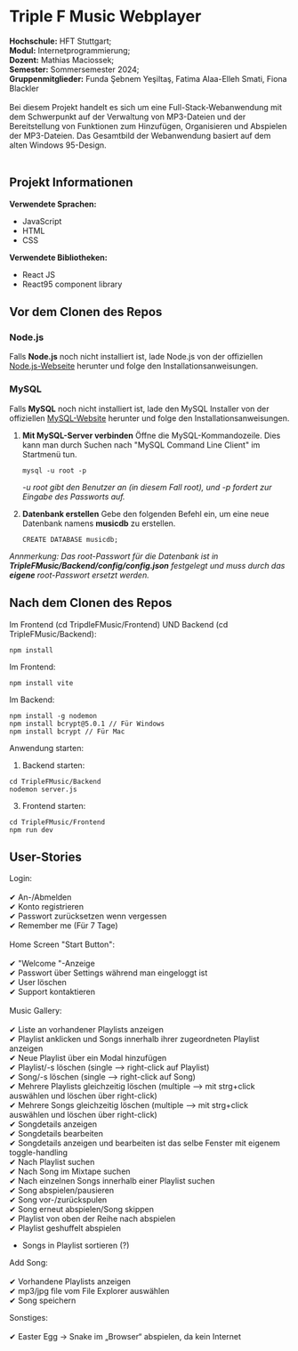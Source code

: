 # Triple F Music Webplayer

**Hochschule:** HFT Stuttgart;<br>
**Modul:** Internetprogrammierung;<br>
**Dozent:** Mathias Maciossek;<br>
**Semester:** Sommersemester 2024;<br>
**Gruppenmitglieder:** Funda Şebnem Yeşiltaş, Fatima Alaa-Elleh Smati, Fiona Blackler<br>
<br>
Bei diesem Projekt handelt es sich um eine Full-Stack-Webanwendung mit dem Schwerpunkt auf der Verwaltung von MP3-Dateien und der Bereitstellung von Funktionen zum Hinzufügen, Organisieren und Abspielen der MP3-Dateien. Das Gesamtbild der Webanwendung basiert auf dem alten Windows 95-Design.<br>
<br>

## Projekt Informationen
**Verwendete Sprachen:**

- JavaScript
- HTML
- CSS

**Verwendete Bibliotheken:**

- React JS
- React95 component library

## Vor dem Clonen des Repos
### Node.js
Falls **Node.js** noch nicht installiert ist, lade Node.js von der offiziellen [Node.js-Webseite](https://nodejs.org/en) herunter und folge den Installationsanweisungen.<br>
### MySQL
Falls **MySQL** noch nicht installiert ist, lade den MySQL Installer von der offiziellen [MySQL-Website](https://dev.mysql.com/downloads/installer/) herunter und folge den Installationsanweisungen.<br>

1. **Mit MySQL-Server verbinden**
   Öffne die MySQL-Kommandozeile. Dies kann man durch Suchen nach "MySQL Command Line Client" im Startmenü tun.<br>
   ~~~
   mysql -u root -p
   ~~~
   *-u root gibt den Benutzer an (in diesem Fall root), und -p fordert zur Eingabe des Passworts auf.*<br>

2. **Datenbank erstellen**
   Gebe den folgenden Befehl ein, um eine neue Datenbank namens **musicdb** zu erstellen.<br>
   ~~~
   CREATE DATABASE musicdb;
   ~~~
*Annmerkung: Das root-Passwort für die Datenbank ist in **TripleFMusic/Backend/config/config.json** festgelegt und muss durch das **eigene** root-Passwort ersetzt werden.*

## Nach dem Clonen des Repos
Im Frontend (cd TripdleFMusic/Frontend) UND Backend (cd TripleFMusic/Backend):<br>
~~~
npm install
~~~

Im Frontend:
~~~
npm install vite
~~~

Im Backend:
~~~
npm install -g nodemon
npm install bcrypt@5.0.1 // Für Windows
npm install bcrypt // Für Mac
~~~

Anwendung starten:

1. Backend starten:
~~~
cd TripleFMusic/Backend
nodemon server.js
~~~
3. Frontend starten:
~~~
cd TripleFMusic/Frontend
npm run dev
~~~

## User-Stories

Login:<br>
<br>
✔ An-/Abmelden <br>
✔ Konto registrieren<br>
✔ Passwort zurücksetzen wenn vergessen<br>
✔ Remember me (Für 7 Tage)<br>
<br>
Home Screen "Start Button":<br>
<br>
✔ "Welcome <username>"-Anzeige<br>
✔ Passwort über Settings während man eingeloggt ist<br>
✔ User löschen<br>
✔ Support kontaktieren<br>
<br>
Music Gallery:<br>
<br>
✔ Liste an vorhandener Playlists anzeigen<br>
✔ Playlist anklicken und Songs innerhalb ihrer zugeordneten Playlist anzeigen<br>
✔ Neue Playlist über ein Modal hinzufügen<br>
✔ Playlist/-s löschen (single --> right-click auf Playlist)<br>
✔ Song/-s löschen (single --> right-click auf Song)<br>
✔ Mehrere Playlists gleichzeitig löschen (multiple --> mit strg+click auswählen und löschen über right-click)<br>
✔ Mehrere Songs gleichzeitig löschen (multiple --> mit strg+click auswählen und löschen über right-click)<br>
✔ Songdetails anzeigen<br>
✔ Songdetails bearbeiten<br>
✔ Songdetails anzeigen und bearbeiten ist das selbe Fenster mit eigenem toggle-handling<br>
✔ Nach Playlist suchen<br>
✔ Nach Song im Mixtape suchen<br>
✔ Nach einzelnen Songs innerhalb einer Playlist suchen<br>
✔ Song abspielen/pausieren<br>
✔ Song vor-/zurückspulen<br>
✔ Song erneut abspielen/Song skippen<br>
✔ Playlist von oben der Reihe nach abspielen<br>
✔ Playlist geshuffelt abspielen <br>
- Songs in Playlist sortieren (?)


Add Song:<br>
<br>
✔ Vorhandene Playlists anzeigen<br>
✔ mp3/jpg file vom File Explorer auswählen<br>
✔ Song speichern<br>

Sonstiges:<br>
<br>
✔ Easter Egg -> Snake im „Browser“ abspielen, da kein Internet
